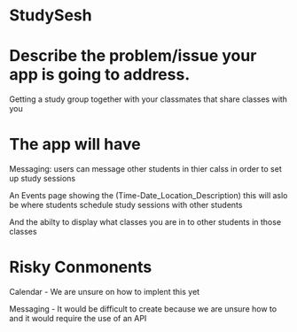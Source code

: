 # StudySesh







# Describe the problem/issue your app is going to address.

Getting a study group together with your classmates that share classes with you






# The app will have




Messaging: users can message other students in thier calss in order to set up study sessions 

An Events page showing the (Time-Date_Location_Description) this will aslo be where students schedule study sessions with other students 

And the abilty to display what classes you are in to other students in those classes 


# Risky Conmonents 



Calendar - We are unsure on how to implent this yet 

Messaging - It would be difficult to create because we are unsure how to and it would require the use of an API


